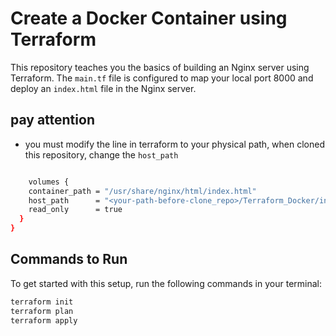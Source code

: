# Create a Docker Container using Terraform
This repository teaches you the basics of building an Nginx server using Terraform. The `main.tf` file is configured to map your local port 8000 and deploy an `index.html` file in the Nginx server.



## pay attention 
- you must modify the line in terraform to your physical path, when cloned this repository, change the `host_path`

```bash

    volumes {
    container_path = "/usr/share/nginx/html/index.html"
    host_path      = "<your-path-before-clone_repo>/Terraform_Docker/index.html"
    read_only      = true
  }
}

```

## Commands to Run
To get started with this setup, run the following commands in your terminal:

```bash
terraform init
terraform plan
terraform apply
```
